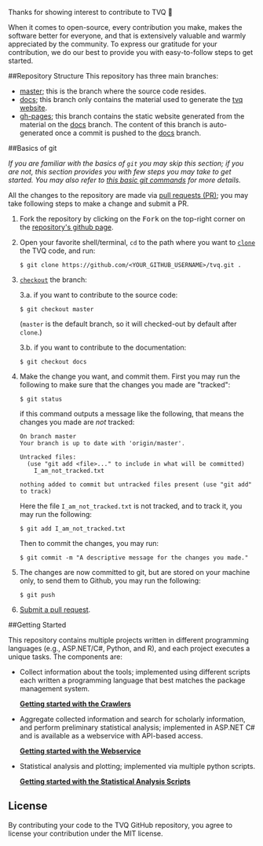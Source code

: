Thanks for showing interest to contribute to TVQ 💖

When it comes to open-source, every contribution you 
make, makes the software better for everyone, and 
that is extensively valuable and warmly appreciated 
by the community. To express our gratitude for your 
contribution, we do our best to provide you with 
easy-to-follow steps to get started. 

##Repository Structure
This repository has three main branches:

- [master](https://github.com/Genometric/TVQ/tree/master);
this is the branch where the source code resides. 
- [docs](https://github.com/Genometric/TVQ/tree/docs);
this branch only contains the material used to generate
the [tvq website](https://genometric.github.io/TVQ/).
- [gh-pages](https://github.com/Genometric/TVQ/tree/gh-pages);
this branch contains the static website generated from 
the material on the [docs](https://github.com/Genometric/TVQ/tree/docs)
branch. The content of this branch is auto-generated 
once a commit is pushed to the [docs](https://github.com/Genometric/TVQ/tree/docs)
branch. 

##Basics of git

_If you are familiar with the basics of `git` you may skip this section;
if you are not, this section provides you with few steps you may take to get
started. You may also refer to [this basic git commands](https://guides.github.com/introduction/git-handbook/#basic-git) 
for more details._

All the changes to the repository are made via 
[pull requests (PR)](https://docs.github.com/en/free-pro-team@latest/github/collaborating-with-issues-and-pull-requests/about-pull-requests);
you may take following steps to make a change and submit a PR.

1. Fork the repository by clicking on the <kbd>Fork</kbd> 
on the top-right corner on the 
[repository's github page](https://github.com/Genometric/TVQ).

2. Open your favorite shell/terminal, `cd` to the path where 
you want to [`clone`](https://git-scm.com/docs/git-clone) the TVQ code, and run: 

    ```shell script
    $ git clone https://github.com/<YOUR_GITHUB_USERNAME>/tvq.git .
    ``` 

3. [`checkout`](https://git-scm.com/docs/git-checkout) the branch:

    3.a. if you want to contribute to the source code:
    
    ```shell script
    $ git checkout master
    ```  
    (`master` is the default branch, so it will checked-out by default after `clone`.)
    
    3.b. if you want to contribute to the documentation:
    
    ```shell script
    $ git checkout docs
    ``` 

4. Make the change you want, and commit them. First you may run the following to make sure 
that the changes you made are "tracked": 

    ```shell script
    $ git status
    ```
     
    if this command outputs a message like the following, that means
    the changes you made are _not_ tracked: 
     
    ```shell script
    On branch master
    Your branch is up to date with 'origin/master'.
     
    Untracked files:
      (use "git add <file>..." to include in what will be committed)
        I_am_not_tracked.txt
    
    nothing added to commit but untracked files present (use "git add" to track)
    ```
    Here the file `I_am_not_tracked.txt` is not tracked, and to track it, you may
    run the following: 
    
    ```shell script
    $ git add I_am_not_tracked.txt
    ```
    Then to commit the changes, you may run: 
    
    ```shell script
    $ git commit -m "A descriptive message for the changes you made."
    ```
    
5. The changes are now committed to git, but are stored on your machine only, 
to send them to Github, you may run the following:

    ```shell script
    $ git push
    ```

6. [Submit a pull request](https://docs.github.com/en/free-pro-team@latest/github/collaborating-with-issues-and-pull-requests/creating-a-pull-request). 
   

##Getting Started

This repository contains multiple projects written in different 
programming languages (e.g., ASP.NET/C#, Python, and R), and each 
project executes a unique tasks. The components are: 

- Collect information about the tools; implemented using different scripts
each written a programming language that best matches the package management system.

    **[Getting started with the Crawlers](https://genometric.github.io/TVQ/docs/offline_crawlers/getting_started)**

- Aggregate collected information and search for scholarly information, and 
perform preliminary statistical analysis; implemented in ASP.NET C# and is 
available as a webservice with API-based access.

    **[Getting started with the Webservice](https://genometric.github.io/TVQ/docs/webservice/getting_started)**

- Statistical analysis and plotting; implemented via multiple python scripts.

    **[Getting started with the Statistical Analysis Scripts](https://genometric.github.io/TVQ/docs/analytics/getting_started)**
 
## License
By contributing your code to the TVQ GitHub repository, 
you agree to license your contribution under the MIT license.
   
   